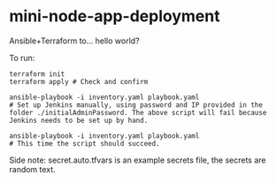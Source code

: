 # mini-node-app-deployment
Ansible+Terraform to... hello world?

To run:
```
terraform init
terraform apply # Check and confirm

ansible-playbook -i inventory.yaml playbook.yaml
# Set up Jenkins manually, using password and IP provided in the folder ./initialAdminPassword. The above script will fail because Jenkins needs to be set up by hand.

ansible-playbook -i inventory.yaml playbook.yaml
# This time the script should succeed.
```

Side note: secret.auto.tfvars is an example secrets file, the secrets are random text.
